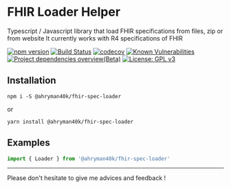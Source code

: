 
# FHIR Loader Helper
Typescript / Javascript library that load FHIR specifications from files, zip or from website 
It currently works with R4 specifications of FHIR

[![npm version](https://badge.fury.io/js/%40ahryman40k%2Ffhir-spec-loader.svg)](https://badge.fury.io/js/%40ahryman40k%2Ffhir-spec-loader.svg)
[![Build Status](https://travis-ci.com/Ahryman40k/fhir-spec-loader.svg)](https://travis-ci.com/Ahryman40k/fhir-spec-loader)
[![codecov](https://codecov.io/gh/Ahryman40k/fhir-spec-loader/branch/master/graph/badge.svg)](https://codecov.io/gh/Ahryman40k/fhir-spec-loader)
[![Known Vulnerabilities](https://snyk.io/test/github/Ahryman40k/fhir-spec-loader/badge.svg)](https://snyk.io/test/github/Ahryman40k/fhir-spec-loader) 
[![Project dependencies overview(Beta)](https://david-dm.org/ahryman40k/fhir-spec-loader.svg)]() 
[![License: GPL v3](https://img.shields.io/badge/License-GPLv3-blue.svg)](https://www.gnu.org/licenses/gpl-3.0)


## Installation
```
npm i -S @ahryman40k/fhir-spec-loader
```
or
```
yarn install @ahryman40k/fhir-spec-loader
```


## Examples
```javascript
import { Loader } from '@ahryman40k/fhir-spec-loader'

```


---
Please don't hesitate to give me advices and feedback !


